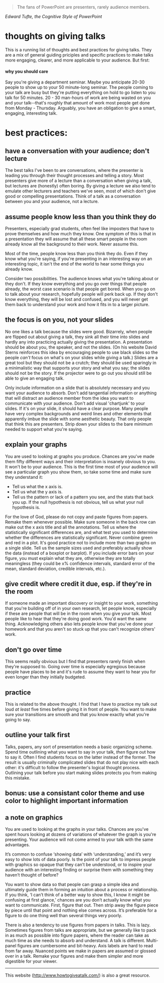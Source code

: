 > The fans of PowerPoint are presenters, rarely audience members.

_Edward Tufte, the Cognitive Style of PowerPoint_

# thoughts on giving talks

This is a running list of thoughts and best practices for giving talks. They are a mix of general guiding priciples and specific practices to make talks more engaging, clearer, and more applicable to your audience. But first:

#### why you should care
Say you're giving a department seminar. Maybe you anticipate 20-30 people to show up to your 50 minute-long seminar. The people coming to your talk are busy but they're putting everything on hold to go listen to you talk for 50 minutes. 20 - 30 man-hours of work are being wasted on you and your talk--that's roughly that amount of work most people get done from Monday - Thursday. Arguably, you have an obligation to give a smart, engaging, interesting talk.

# best practices:

## have a conversation with your audience; don't lecture
The best talks I've been to are conversations, where the presenter is leading you through their thought processes and telling a story. Most presenters give more of a lecture than a conversation when giving a talk, but lectures are (honestly) often boring. By giving a lecture we also tend to emulate other lecturers and teachers we've seen, most of which don't give good or compelling presentations. Think of a talk as a conversation between you and your audience, not a lecture.

## assume people know less than you think they do
Presenters, especially grad students, often feel like imposters that have to prove themselves and how much they know. One symptom of this is that in a presentation they will assume that all these smart people in the room already know all the background to their work. Never assume this.

Most of the time, people know less than you think they do. Even if they know what you're saying, if you're presenting in an interesting way on an interesting topic, it isn't the end of the world to hear some things you already know.

Consider two possibilities. The audience knows what you're talking about or they don't. If they know everything and you go over things that people already, the worst case scenario is that people get bored. When you go on to talk about your research, hopefully people will perk back up. If they don't know everything, they will be lost and confused, and you will never get them back to understand your work and how it fits in to a larger picture.

## the focus is on you, not your slides
No one likes a talk because the slides were good. Bizarrely, when people are flipped out about giving a talk, they sink all their time into slides and hardly any into practicing actually giving the presentation. A presentation should be about you, the speaker, and not the slides. (On his website David Sterns reinforces this idea by encouraging people to use black slides so the people _can't_ focus on what's on your slides while giving a talk.) Slides are a great tool but they should not be a crutch; they should be used sparingly in a minimalistic way that supports your story and what you say; the slides should not be the story. If the projector were to go out you should still be able to give an engaging talk.

Only include information on a slide that is absolutely necessary and you want your audience to absorb. Don't add tangential information or anything that will distract an audience member from the idea you want to communicate with your audience. Don't add visual 'chartjunk' to your slides. If it's on your slide, it should have a clear purpose. Many people have very complex backgrounds and weird lines and other elements that apparently imbue the slide with some aesthetic beauty. That only people that think this are presenters. Strip down your slides to the bare minimum needed to support what you're saying. 

## explain your graphs
You are used to looking at graphs you produce. Chances are you've made them fifty different ways and their interpretation is insanely obvious to you. It won't be to your audience. This is the first time most of your audience will see a particular graph you show them, so take some time and make sure they understand it:
- Tell us what the x axis is.
- Tell us what the y axis is.
- Tell us the pattern or lack of a pattern you see, and the stats that back you up. If the null hypothesis is not obvious, tell us what your null hypothesis is.

For the love of God, please do not copy and paste figures from papers. Remake them whenever possible. Make sure someone in the back row can make out the x axis title and all the annotations. Tell us where the statistically significant differences are, and what test you used to determine whether the differences are statistically significant. Never combine green and red in a plot. It's good practice not to include more than two graphs on a single slide. Tell us the sample sizes used and preferably actually show the data (instead of a boxplot or barplot). If you include error bars on your figure, you must explain what they are, otherwise they are totally meaningless (they could be x% confidence intervals, standard error of the mean, standard deviation, credible intervals, etc.).

## give credit where credit it due, esp. if they're in the room
If someone made an important discovery or insight to your work, something that you're building off of in your own research, let people know, especially if these are people that will be in the room when you give your talk. Most people like to hear that they're doing good work. You'd want the same thing. Acknowledging others also lets people know that you've done your homework and that you aren't so stuck up that you can't recognize others' work.

## don't go over time
This seems really obvious but I find that presenters rarely finish when they're supposed to. Going over time is especially egregious because people have places to be and it's rude to assume they want to hear you for even longer than they initially budgeted.

## practice
This is related to the above thought. I find that I have to practice my talk out loud _at least_ five times before giving it in front of people. You want to make sure your transitions are smooth and that you know exactly what you're going to say.

## outline your talk first
Talks, papers, any sort of presentation needs a basic organizing scheme. Spend time outlining what you want to say in your talk, _then_ figure out how to say it. Often I find students focus on the latter instead of the former. The result is usually criminally complicated slides that do not play nice with each other: it's difficult to follow the presenter's logical thought process. Outlining your talk before you start making slides protects you from making this mistake.

## bonus: use a consistant color theme and use color to highlight important information

## a note on graphics

You are used to looking at the graphs in your talks. Chances are you've spent hours looking at dozens of variations of whatever the graph is you're presenting. Your audience will not come armed to your talk with the same advantages.

It’s common to confuse ‘showing data’ with ‘understanding,’ and it’s very easy to show lots of data poorly. Is the point of your talk to impress people with graphics so opaque that they can’t be understood, or to inspire your audience with an interesting finding or surprise them with something they haven’t thought of before? 

You want to show data so that people can grasp a simple idea and ultimately guide them in forming an intuition about a process or relationship. If you think, ‘I can’t think of a better way to show this, I know it might be confusing at first glance,’ chances are you don’t actually know what you want to communicate. First, figure that out. Then strip away the figure piece by piece until that point and nothing else comes across. It’s preferable for a figure to do one thing well than several things very poorly.

There is also a tendency to use figures from papers in talks. This is lazy. Sometimes figures from talks are appropriate, but we generally like to pack in as much as possible into figure papers, where the reader can take as much time as she needs to absorb and understand. A talk is different. Multi-panel figures are cumbersome and bit-heavy. Axis labels are hard to read from far away. Nuanced points we make in papers are assumed or glossed over in a talk. Remake your figures and make them simpler and more digestible for your viewer.


------------------

This website (http://www.howtogiveatalk.com/) is also a great resource.
